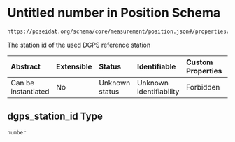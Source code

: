 # Untitled number in Position Schema

```txt
https://poseidat.org/schema/core/measurement/position.json#/properties/dgps_station_id
```

The station id of the used DGPS reference station

| Abstract            | Extensible | Status         | Identifiable            | Custom Properties | Additional Properties | Access Restrictions | Defined In                                                                      |
| :------------------ | :--------- | :------------- | :---------------------- | :---------------- | :-------------------- | :------------------ | :------------------------------------------------------------------------------ |
| Can be instantiated | No         | Unknown status | Unknown identifiability | Forbidden         | Allowed               | none                | [position.json*](schemas/core/measurement/position.json "open original schema") |

## dgps_station_id Type

`number`
